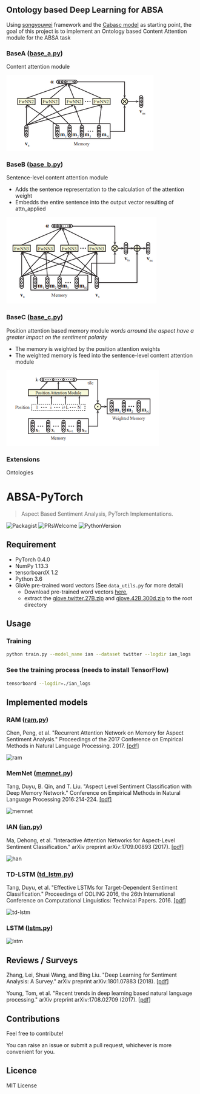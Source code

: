 ## Ontology based Deep Learning for ABSA

Using [songyouwei](https://github.com/songyouwei/ABSA-PyTorch) framework and the [Cabasc model]() as starting point, the goal of this project is to implement an Ontology based Content Attention module for the ABSA task

### BaseA ([base_a.py](./models/base_a.py))
Content attention module

![base_a](assets/base_a.PNG)

### BaseB ([base_b.py](./models/base_b.py))
Sentence-level content attention module
- Adds the sentence representation to the calculation of the attention weight
- Embedds the entire sentence into the output vector resulting of attn_applied

![base_b](assets/base_b.PNG)

### BaseC ([base_c.py](./models/base_c.py))
Position attention based memory module *words arround the aspect have a greater impact on the sentiment polarity*
- The memory is weighted by the position attention weights
- The weighted memory is feed into the sentence-level content attention module

![base_c](assets/base_c.PNG)

### Extensions
Ontologies

# ABSA-PyTorch

> Aspect Based Sentiment Analysis, PyTorch Implementations.
>
>
![Packagist](https://img.shields.io/packagist/l/doctrine/orm.svg) ![PRsWelcome](https://img.shields.io/badge/PRs-welcome-brightgreen.svg) ![PythonVersion](https://img.shields.io/pypi/pyversions/Django.svg)

## Requirement

* PyTorch 0.4.0
* NumPy 1.13.3
* tensorboardX 1.2
* Python 3.6
* GloVe pre-trained word vectors (See `data_utils.py` for more detail)
  * Download pre-trained word vectors [here](https://github.com/stanfordnlp/GloVe#download-pre-trained-word-vectors),
  * extract the [glove.twitter.27B.zip](http://nlp.stanford.edu/data/wordvecs/glove.twitter.27B.zip) and [glove.42B.300d.zip](http://nlp.stanford.edu/data/wordvecs/glove.42B.300d.zip) to the root directory

## Usage

### Training

```sh
python train.py --model_name ian --dataset twitter --logdir ian_logs
```

### See the training process (needs to install TensorFlow)

```sh
tensorboard --logdir=./ian_logs
```
## Implemented models

### RAM ([ram.py](./models/ram.py))
Chen, Peng, et al. "Recurrent Attention Network on Memory for Aspect Sentiment Analysis." Proceedings of the 2017 Conference on Empirical Methods in Natural Language Processing. 2017. [[pdf]](http://www.aclweb.org/anthology/D17-1047)

![ram](assets/ram.png)


### MemNet ([memnet.py](./models/memnet.py))
Tang, Duyu, B. Qin, and T. Liu. "Aspect Level Sentiment Classification with Deep Memory Network." Conference on Empirical Methods in Natural Language Processing 2016:214-224. [[pdf]](https://arxiv.org/pdf/1605.08900)

![memnet](assets/memnet.png)


### IAN ([ian.py](./models/ian.py))
Ma, Dehong, et al. "Interactive Attention Networks for Aspect-Level Sentiment Classification." arXiv preprint arXiv:1709.00893 (2017). [[pdf]](https://arxiv.org/pdf/1709.00893)

![han](assets/han.png)


### TD-LSTM ([td_lstm.py](./models/td_lstm.py))

Tang, Duyu, et al. "Effective LSTMs for Target-Dependent Sentiment Classification." Proceedings of COLING 2016, the 26th International Conference on Computational Linguistics: Technical Papers. 2016. [[pdf]](https://arxiv.org/pdf/1512.01100)

![td-lstm](assets/td-lstm.png)


### LSTM ([lstm.py](./models/lstm.py))

![lstm](assets/lstm.png)


## Reviews / Surveys

Zhang, Lei, Shuai Wang, and Bing Liu. "Deep Learning for Sentiment Analysis: A Survey." arXiv preprint arXiv:1801.07883 (2018). [[pdf]](https://arxiv.org/pdf/1801.07883)

Young, Tom, et al. "Recent trends in deep learning based natural language processing." arXiv preprint arXiv:1708.02709 (2017). [[pdf]](https://arxiv.org/pdf/1708.02709)

## Contributions

Feel free to contribute!

You can raise an issue or submit a pull request, whichever is more convenient for you.

## Licence

MIT License
